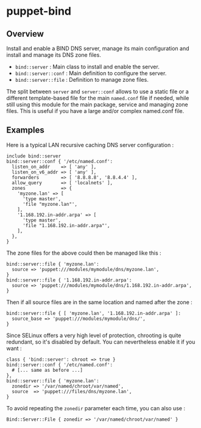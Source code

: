 # puppet-bind

## Overview

Install and enable a BIND DNS server, manage its main configuration and install
and manage its DNS zone files.

* `bind::server` : Main class to install and enable the server.
* `bind::server::conf` : Main definition to configure the server.
* `bind::server::file` : Definition to manage zone files.

The split between `server` and `server::conf` allows to use a static file or
a different template-based file for the main `named.conf` file if needed,
while still using this module for the main package, service and managing zone
files. This is useful if you have a large and/or complex named.conf file.

## Examples

Here is a typical LAN recursive caching DNS server configuration :

    include bind::server
    bind::server::conf { '/etc/named.conf':
      listen_on_addr    => [ 'any' ],
      listen_on_v6_addr => [ 'any' ],
      forwarders        => [ '8.8.8.8', '8.8.4.4' ],
      allow_query       => [ 'localnets' ],
      zones             => {
        'myzone.lan' => [
          'type master',
          'file "myzone.lan"',
        ],
        '1.168.192.in-addr.arpa' => [
          'type master',
          'file "1.168.192.in-addr.arpa"',
        ],
      },
    }

The zone files for the above could then be managed like this :

    bind::server::file { 'myzone.lan':
      source => 'puppet:///modules/mymodule/dns/myzone.lan',
    }
    bind::server::file { '1.168.192.in-addr.arpa':
      source => 'puppet:///modules/mymodule/dns/1.168.192.in-addr.arpa',
    }

Then if all source files are in the same location and named after the zone :

    bind::server::file { [ 'myzone.lan', '1.168.192.in-addr.arpa' ]:
      source_base => 'puppet:///modules/mymodule/dns/',
    }

Since SELinux offers a very high level of protection, chrooting is quite
redundant, so it's disabled by default. You can nevertheless enable it if
you want :

    class { 'bind::server': chroot => true }
    bind::server::conf { '/etc/named.conf':
      # [... same as before ...]
    },
    bind::server::file { 'myzone.lan':
      zonedir => '/var/named/chroot/var/named',
      source  => 'puppet:///files/dns/myzone.lan',
    }

To avoid repeating the `zonedir` parameter each time, you can also use :

    Bind::Server::File { zonedir => '/var/named/chroot/var/named' }

